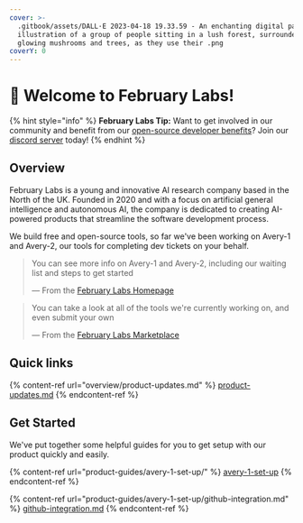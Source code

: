 ```yaml
---
cover: >-
  .gitbook/assets/DALL·E 2023-04-18 19.33.59 - An enchanting digital pastel
  illustration of a group of people sitting in a lush forest, surrounded by
  glowing mushrooms and trees, as they use their .png
coverY: 0
---
```


# 👋 Welcome to February Labs!

{% hint style="info" %}
**February Labs Tip:** Want to get involved in our community and benefit from our [open-source developer benefits](info/open-source-contributor-benefits.md)? Join our [discord server](https://discord.gg/6GFtwzuvtw) today!
{% endhint %}

## Overview

February Labs is a young and innovative AI research company based in the North of the UK. Founded in 2020 and with a focus on artificial general intelligence and autonomous AI, the company is dedicated to creating AI-powered products that streamline the software development process.

We build free and open-source tools, so far we've been working on Avery-1 and Avery-2, our tools for completing dev tickets on your behalf.

> You can see more info on Avery-1 and Avery-2, including our waiting list and steps to get started
>
> — From the [February Labs Homepage](https://feb.co.uk)

> You can take a look at all of the tools we're currently working on, and even submit your own
>
> — From the [February Labs Marketplace](https://feb.co.uk/marketplace)

## Quick links

{% content-ref url="overview/product-updates.md" %}
[product-updates.md](overview/product-updates.md)
{% endcontent-ref %}

## Get Started

We've put together some helpful guides for you to get setup with our product quickly and easily.

{% content-ref url="product-guides/avery-1-set-up/" %}
[avery-1-set-up](product-guides/avery-1-set-up/)
{% endcontent-ref %}

{% content-ref url="product-guides/avery-1-set-up/github-integration.md" %}
[github-integration.md](product-guides/avery-1-set-up/github-integration.md)
{% endcontent-ref %}
